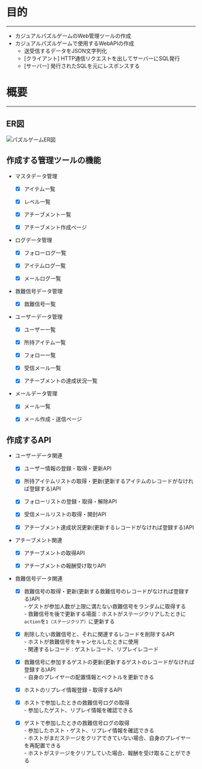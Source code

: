 # 目的
---------------------------------------------------
* カジュアルパズルゲームのWeb管理ツールの作成
* カジュアルパズルゲームで使用するWebAPIの作成
  * 送受信するデータをJSON文字列化
  * [クライアント] HTTP通信リクエストを出してサーバーにSQL発行
  * [サーバー] 発行されたSQLを元にレスポンスする 

# 概要
---------------------------------------------------

## ER図
![パズルゲームER図](https://github.com/user-attachments/assets/6b71e7f2-bd1a-47ff-99f6-71405dc33f94)

## 作成する管理ツールの機能
* マスタデータ管理
    - [x] アイテム一覧
    - [x] レベル一覧
    - [x] アチーブメント一覧
    - [x] アチーブメント作成ページ
 
          
* ログデータ管理
    - [x] フォローログ一覧
    - [x] アイテムログ一覧
    - [x] メールログ一覧


* 救難信号データ管理
    - [x] 救難信号一覧


* ユーザーデータ管理
    - [x] ユーザー一覧
    - [x] 所持アイテム一覧
    - [x] フォロー一覧
    - [x] 受信メール一覧
    - [x] アチーブメントの達成状況一覧


* メールデータ管理
    - [x] メール一覧
    - [x] メール作成・送信ページ

  
## 作成するAPI
* ユーザーデータ関連
    - [x] ユーザー情報の登録・取得・更新API
    - [x] 所持アイテムリストの取得・更新(更新するアイテムのレコードがなければ登録する)API
    - [x] フォローリストの登録・取得・解除API
    - [x] 受信メールリストの取得・開封API
    - [x] アチーブメント達成状況更新(更新するレコードがなければ登録する)API  


* アチーブメント関連  
    - [x] アチーブメントの取得API  
    - [x] アチーブメントの報酬受け取りAPI  


* 救難信号データ関連  
    - [x] 救難信号の取得・更新(更新する救難信号のレコードがなければ登録する)API  
          - ゲストが参加人数が上限に満たない救難信号をランダムに取得する  
          - 救難信号を後で更新する場面：ホストがステージクリアしたときに`action`を`1（ステージクリア）`に更新する

          
    - [x] 削除したい救難信号と、それに関連するレコードを削除するAPI  
          - ホストが救難信号をキャンセルしたときに使用  
          - 関連するレコード : ゲストレコード、リプレイレコード

          
    - [x] 救難信号に参加するゲストの更新(更新するゲストのレコードがなければ登録する)API  
          - 自身のプレイヤーの配置情報とベクトルを更新できる

          
    - [x] ホストのリプレイ情報登録・取得するAPI

 
    - [x] ホストで参加したときの救難信号ログの取得  
          - 参加したゲスト、リプレイ情報を確認できる  

          
    - [x] ゲストで参加したときの救難信号ログの取得      
          - 参加したホスト・ゲスト、リプレイ情報を確認できる  
          - ホストがまだステージをクリアできていない場合、自身のプレイヤーを再配置できる  
          - ホストがステージをクリアしていた場合、報酬を受け取ることができる  


